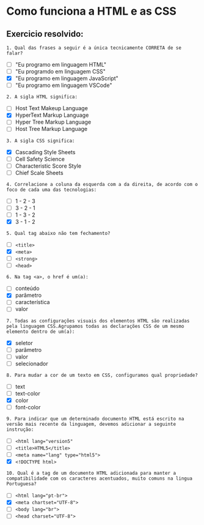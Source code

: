 # Como funciona a HTML e as CSS

## Exercicio resolvido:

`1. Qual das frases a seguir é a única tecnicamente CORRETA de se falar?`
* [ ] "Eu programo em linguagem HTML"
* [ ] "Eu programdo em linguagem CSS"
* [x] "Eu programo em linguagem JavaScript"
* [ ] "Eu programo em linguagem VSCode"

`2. A sigla HTML significa:`
* [ ] Host Text Makeup Language
* [x] HyperText Markup Language
* [ ] Hyper Tree Markup Language
* [ ] Host Tree Markup Language

`3. A sigla CSS significa:`
* [x] Cascading Style Sheets
* [ ] Cell Safety Science
* [ ] Characteristic Score Style
* [ ] Chief Scale Sheets

`4. Correlacione a coluna da esquerda com a da direita, de acordo com o foco de cada uma das tecnologias:`
* [ ] 1 - 2 - 3
* [ ] 3 - 2 - 1
* [ ] 1 - 3 - 2
* [x] 3 - 1 - 2

`5. Qual tag abaixo não tem fechamento?`
* [ ] `<title>`
* [x] `<meta>`
* [ ] `<strong>`
* [ ] `<head>`

`6. Na tag <a>, o href é um(a):`
* [ ] conteúdo
* [x] parâmetro
* [ ] característica
* [ ] valor

`7. Todas as configurações visuais dos elementos HTML são realizadas pela linguagem CSS.Agrupamos todas as declarações CSS de um mesmo elemento dentro de um(a):`
* [x] seletor
* [ ] parâmetro
* [ ] valor
* [ ] selecionador

`8. Para mudar a cor de um texto em CSS, configuramos qual propriedade?`
* [ ] text
* [ ] text-color
* [x] color
* [ ] font-color

`9. Para indicar que um determinado documento HTML está escrito na versão mais recente da linguagem, devemos adicionar a seguinte instrução:`
* [ ] `<html lang="version5"`
* [ ] `<title>HTML5</title>`
* [ ] `<meta name="lang" type="html5">`
* [x] `<!DOCTYPE html>`

`10. Qual é a tag de um documento HTML adicionada para manter a compatibilidade com os caracteres acentuados, muito comuns na lingua Portuguesa?`
* [ ] `<html lang="pt-br">`
* [x] `<meta chartset="UTF-8">`
* [ ] `<body lang="br">`
* [ ] `<head charset="UTF-8">`